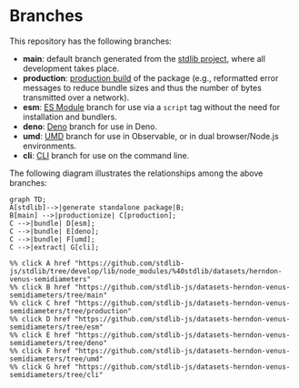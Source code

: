<!--

@license Apache-2.0

Copyright (c) 2023 The Stdlib Authors.

Licensed under the Apache License, Version 2.0 (the "License");
you may not use this file except in compliance with the License.
You may obtain a copy of the License at

    http://www.apache.org/licenses/LICENSE-2.0

Unless required by applicable law or agreed to in writing, software
distributed under the License is distributed on an "AS IS" BASIS,
WITHOUT WARRANTIES OR CONDITIONS OF ANY KIND, either express or implied.
See the License for the specific language governing permissions and
limitations under the License.

-->

# Branches

This repository has the following branches:

-   **main**: default branch generated from the [stdlib project][stdlib-url], where all development takes place.
-   **production**: [production build][production-url] of the package (e.g., reformatted error messages to reduce bundle sizes and thus the number of bytes transmitted over a network).
-   **esm**: [ES Module][esm-url] branch for use via a `script` tag without the need for installation and bundlers.
-   **deno**: [Deno][deno-url] branch for use in Deno.
-   **umd**: [UMD][umd-url] branch for use in Observable, or in dual browser/Node.js environments.
-   **cli**: [CLI][cli-url] branch for use on the command line.

The following diagram illustrates the relationships among the above branches:

```mermaid
graph TD;
A[stdlib]-->|generate standalone package|B;
B[main] -->|productionize| C[production];
C -->|bundle| D[esm];
C -->|bundle| E[deno];
C -->|bundle| F[umd];
C -->|extract| G[cli];

%% click A href "https://github.com/stdlib-js/stdlib/tree/develop/lib/node_modules/%40stdlib/datasets/herndon-venus-semidiameters"
%% click B href "https://github.com/stdlib-js/datasets-herndon-venus-semidiameters/tree/main"
%% click C href "https://github.com/stdlib-js/datasets-herndon-venus-semidiameters/tree/production"
%% click D href "https://github.com/stdlib-js/datasets-herndon-venus-semidiameters/tree/esm"
%% click E href "https://github.com/stdlib-js/datasets-herndon-venus-semidiameters/tree/deno"
%% click F href "https://github.com/stdlib-js/datasets-herndon-venus-semidiameters/tree/umd"
%% click G href "https://github.com/stdlib-js/datasets-herndon-venus-semidiameters/tree/cli"
```

[stdlib-url]: https://github.com/stdlib-js/stdlib/tree/develop/lib/node_modules/%40stdlib/datasets/herndon-venus-semidiameters
[production-url]: https://github.com/stdlib-js/datasets-herndon-venus-semidiameters/tree/production
[deno-url]: https://github.com/stdlib-js/datasets-herndon-venus-semidiameters/tree/deno
[umd-url]: https://github.com/stdlib-js/datasets-herndon-venus-semidiameters/tree/umd
[esm-url]: https://github.com/stdlib-js/datasets-herndon-venus-semidiameters/tree/esm
[cli-url]: https://github.com/stdlib-js/datasets-herndon-venus-semidiameters/tree/cli
